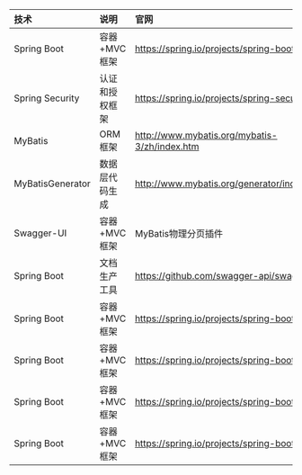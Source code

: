 |技术|说明|官网|
|:-|:-|:-|
|Spring Boot|容器+MVC框架|https://spring.io/projects/spring-boot|
|Spring Security|认证和授权框架|https://spring.io/projects/spring-security|
|MyBatis|ORM框架|http://www.mybatis.org/mybatis-3/zh/index.htm|
|MyBatisGenerator|数据层代码生成|http://www.mybatis.org/generator/index.html|
|Swagger-UI|容器+MVC框架|MyBatis物理分页插件|
|Spring Boot|文档生产工具|https://github.com/swagger-api/swagger-ui|
|Spring Boot|容器+MVC框架|https://spring.io/projects/spring-boot|
|Spring Boot|容器+MVC框架|https://spring.io/projects/spring-boot|
|Spring Boot|容器+MVC框架|https://spring.io/projects/spring-boot|
|Spring Boot|容器+MVC框架|https://spring.io/projects/spring-boot|
